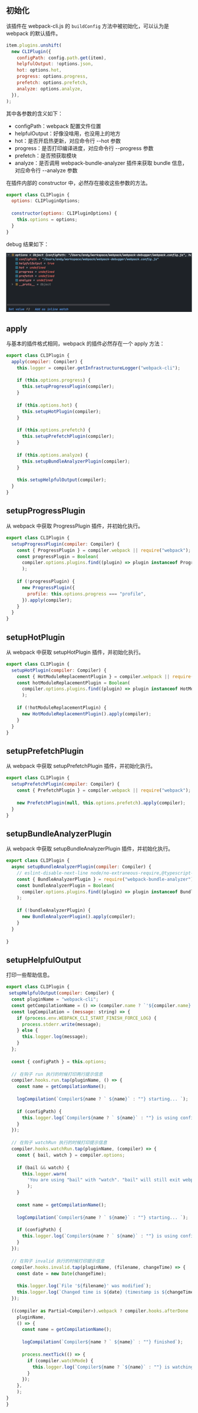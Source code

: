 ## 初始化

该插件在 webpack-cli.js 的 `buildConfig` 方法中被初始化，可以认为是 webpack 的默认插件。

```javascript
item.plugins.unshift(
  new CLIPlugin({
    configPath: config.path.get(item),
    helpfulOutput: !options.json,
    hot: options.hot,
    progress: options.progress,
    prefetch: options.prefetch,
    analyze: options.analyze,
  }),
);
```

其中各参数的含义如下：

- configPath：webpack 配置文件位置
- helpfulOutput：好像没啥用，也没用上的地方
- hot：是否开启热更新，对应命令行 --hot 参数
- progress：是否打印编译进度，对应命令行 --progress 参数
- prefetch：是否预获取模块
- analyze：是否调用 webpack-bundle-analyzer 插件来获取 bundle 信息，对应命令行 --analyze 参数

在插件内部的 constructor 中，必然存在接收这些参数的方法。

```javascript
export class CLIPlugin {
  options: CLIPluginOptions;

  constructor(options: CLIPluginOptions) {
    this.options = options;
  }
}
```

debug 结果如下：

![cliplugin](https://raw.githubusercontent.com/aaaaaAndy/picture/main/images/20221129111914.png)

## apply

与基本的插件格式相同，webpack 的插件必然存在一个 apply 方法：

```javascript
export class CLIPlugin {
  apply(compiler: Compiler) {
    this.logger = compiler.getInfrastructureLogger("webpack-cli");

    if (this.options.progress) {
      this.setupProgressPlugin(compiler);
    }

    if (this.options.hot) {
      this.setupHotPlugin(compiler);
    }

    if (this.options.prefetch) {
      this.setupPrefetchPlugin(compiler);
    }

    if (this.options.analyze) {
      this.setupBundleAnalyzerPlugin(compiler);
    }

    this.setupHelpfulOutput(compiler);
  }
}
```

## setupProgressPlugin

从 webpack 中获取 ProgressPlugin 插件，并初始化执行。

```javascript
export class CLIPlugin {
  setupProgressPlugin(compiler: Compiler) {
    const { ProgressPlugin } = compiler.webpack || require("webpack");
    const progressPlugin = Boolean(
      compiler.options.plugins.find((plugin) => plugin instanceof ProgressPlugin),
      );

    if (!progressPlugin) {
      new ProgressPlugin({
        profile: this.options.progress === "profile",
      }).apply(compiler);
    }
  }
}
```


## setupHotPlugin

从 webpack 中获取 setupHotPlugin 插件，并初始化执行。

```javascript
export class CLIPlugin {
  setupHotPlugin(compiler: Compiler) {
    const { HotModuleReplacementPlugin } = compiler.webpack || require("webpack");
    const hotModuleReplacementPlugin = Boolean(
      compiler.options.plugins.find((plugin) => plugin instanceof HotModuleReplacementPlugin),
      );

    if (!hotModuleReplacementPlugin) {
      new HotModuleReplacementPlugin().apply(compiler);
    }
  }
}
```

## setupPrefetchPlugin

从 webpack 中获取 setupPrefetchPlugin 插件，并初始化执行。

```javascript
export class CLIPlugin {
  setupPrefetchPlugin(compiler: Compiler) {
    const { PrefetchPlugin } = compiler.webpack || require("webpack");

    new PrefetchPlugin(null, this.options.prefetch).apply(compiler);
  }
}
```

## setupBundleAnalyzerPlugin

从 webpack 中获取 setupBundleAnalyzerPlugin 插件，并初始化执行。

```javascript
export class CLIPlugin {
  async setupBundleAnalyzerPlugin(compiler: Compiler) {
    // eslint-disable-next-line node/no-extraneous-require,@typescript-eslint/no-var-requires
    const { BundleAnalyzerPlugin } = require("webpack-bundle-analyzer");
    const bundleAnalyzerPlugin = Boolean(
      compiler.options.plugins.find((plugin) => plugin instanceof BundleAnalyzerPlugin),
    );

    if (!bundleAnalyzerPlugin) {
      new BundleAnalyzerPlugin().apply(compiler);
    }
  }

}
```

## setupHelpfulOutput

打印一些帮助信息。

```javascript
export class CLIPlugin {
 setupHelpfulOutput(compiler: Compiler) {
  const pluginName = "webpack-cli";
  const getCompilationName = () => (compiler.name ? `'${compiler.name}'` : "");
  const logCompilation = (message: string) => {
    if (process.env.WEBPACK_CLI_START_FINISH_FORCE_LOG) {
      process.stderr.write(message);
    } else {
      this.logger.log(message);
    }
  };

  const { configPath } = this.options;

  // 在钩子 run 执行的时候打印两行提示信息
  compiler.hooks.run.tap(pluginName, () => {
    const name = getCompilationName();

    logCompilation(`Compiler${name ? ` ${name}` : ""} starting... `);

    if (configPath) {
      this.logger.log(`Compiler${name ? ` ${name}` : ""} is using config: '${configPath}'`);
    }
  });

  // 在钩子 watchRun 执行的时候打印提示信息
  compiler.hooks.watchRun.tap(pluginName, (compiler) => {
    const { bail, watch } = compiler.options;

    if (bail && watch) {
      this.logger.warn(
        'You are using "bail" with "watch". "bail" will still exit webpack when the first error is found.',
        );
    }

    const name = getCompilationName();

    logCompilation(`Compiler${name ? ` ${name}` : ""} starting... `);

    if (configPath) {
      this.logger.log(`Compiler${name ? ` ${name}` : ""} is using config: '${configPath}'`);
    }
  });

  // 在钩子 invalid 执行的时候打印提示信息
  compiler.hooks.invalid.tap(pluginName, (filename, changeTime) => {
    const date = new Date(changeTime);

    this.logger.log(`File '${filename}' was modified`);
    this.logger.log(`Changed time is ${date} (timestamp is ${changeTime})`);
  });

  ((compiler as Partial<Compiler>).webpack ? compiler.hooks.afterDone : compiler.hooks.done).tap(
    pluginName,
    () => {
      const name = getCompilationName();

      logCompilation(`Compiler${name ? ` ${name}` : ""} finished`);

      process.nextTick(() => {
        if (compiler.watchMode) {
          this.logger.log(`Compiler${name ? `${name}` : ""} is watching files for updates...`);
        }
      });
    },
    );
}
}
```

